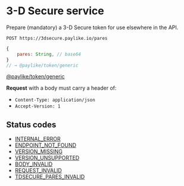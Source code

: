 # 3-D Secure service

Prepare (mandatory) a 3-D Secure token for use elsewhere in the API.

```shell
POST https://3dsecure.paylike.io/pares
```

```javascript
{
    pares: String, // base64
}
// → @paylike/token/generic
```

[@paylike/token/generic](https://github.com/paylike/schemas/blob/master/schemas.md#payliketokengeneric)

**Request** with a body must carry a header of:

- `Content-Type: application/json`
- `Accept-Version: 1`

## Status codes

- [INTERNAL_ERROR](./status-codes.md#internal_error)
- [ENDPOINT_NOT_FOUND](./status-codes.md#endpoint_not_found)
- [VERSION_MISSING](./status-codes.md#version_missing)
- [VERSION_UNSUPPORTED](./status-codes.md#version_unsupported)
- [BODY_INVALID](./status-codes.md#body_invalid)
- [REQUEST_INVALID](./status-codes.md#body_invalid)
- [TDSECURE_PARES_INVALID](./status-codes.md#3tsecure_pares_invalid)
